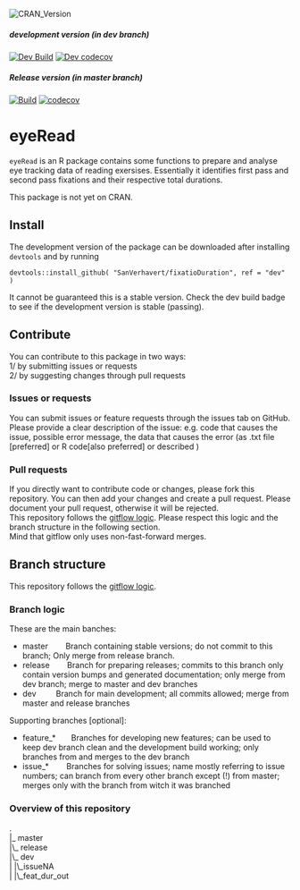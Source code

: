 
![CRAN_Version](http://www.r-pkg.org/badges/version/eyeRead)  
##### development version (in dev branch)
[![Dev Build](https://travis-ci.org/SanVerhavert/eyeRead.png?branch=dev)](https://travis-ci.org/SanVerhavert/eyeRead) [![Dev codecov](https://codecov.io/gh/SanVerhavert/eyeRead/branch/dev/graph/badge.svg)](https://codecov.io/gh/SanVerhavert/eyeRead)
##### Release version (in master branch)
[![Build](https://travis-ci.org/SanVerhavert/eyeRead.png?branch=master)](https://travis-ci.org/SanVerhavert/eyeRead) [![codecov](https://codecov.io/gh/SanVerhavert/eyeRead/branch/master/graph/badge.svg)](https://codecov.io/gh/SanVerhavert/eyeRead)

# eyeRead
`eyeRead` is an R package contains some functions to prepare and analyse eye 
tracking data of reading exersises. Essentially it identifies first pass and
second pass fixations and their respective total durations.  

This package is not yet on CRAN.  

## Install

The development version of the package can be downloaded after installing
`devtools` and by running  
```
devtools::install_github( "SanVerhavert/fixatioDuration", ref = "dev" )
```   
It cannot be guaranteed this is a stable version. Check the dev build badge to see
if the development version is stable (passing).  


## Contribute

You can contribute to this package in two ways:  
1/ by submitting issues or requests  
2/ by suggesting changes through pull requests  

### Issues or requests
You can submit issues or feature requests through the issues tab on GitHub.  
Please provide a clear description of the issue: e.g. code that causes the issue,
possible error message, the data that causes the error (as .txt file [preferred]
or R code[also preferred] or described )

### Pull requests
If you directly want to contribute code or changes, please fork this repository.
You can then add your changes and create a pull request. Please document your
pull request, otherwise it will be rejected.  
This repository follows the [gitflow logic](https://nvie.com/posts/a-successful-git-branching-model/).
Please respect this logic and the branch structure in the following section.  
Mind that gitflow only uses non-fast-forward merges.

## Branch structure
This repository follows the [gitflow logic](https://nvie.com/posts/a-successful-git-branching-model/).  

### Branch logic
These are the main banches:
- master &nbsp;&nbsp;&nbsp;&nbsp;&nbsp;&nbsp;&nbsp;Branch containing stable versions; do not commit to this branch;
Only merge from release branch.
- release &nbsp;&nbsp;&nbsp;&nbsp;&nbsp;&nbsp;&nbsp;Branch for preparing releases; commits to this branch only contain
version bumps and generated documentation; only merge from dev branch; merge to
master and dev branches
- dev &nbsp;&nbsp;&nbsp;&nbsp;&nbsp;&nbsp;&nbsp;&nbsp;Branch for main development; all commits allowed; merge from master
and release branches  

Supporting branches [optional]:
- feature_*&nbsp;&nbsp;&nbsp;&nbsp;&nbsp;&nbsp;&nbsp;Branches for developing new features; can be used to keep dev
branch clean and the development build working; only branches from and merges to
the dev branch
- issue_*&nbsp;&nbsp;&nbsp;&nbsp;&nbsp;&nbsp;&nbsp;&nbsp;Branches for solving issues; name mostly referring to issue numbers;
can branch from every other branch except (!) from master; merges only with the
branch from witch it was branched

### Overview of this repository

.  
|_ master  
|\\_ release  
|\\_ dev  
| |\\_issueNA  
| |\\_feat\_dur\_out  
